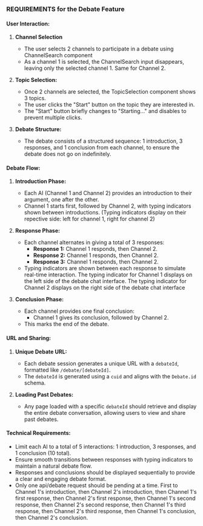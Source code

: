 ### REQUIREMENTS for the Debate Feature

#### **User Interaction:**
1. **Channel Selection**
   - The user selects 2 channels to participate in a debate using ChannelSearch component
   - As a channel 1 is selected, the ChannelSearch input disappears, leaving only the selected channel 1. Same for Channel 2.

2. **Topic Selection:**
   - Once 2 channels are selected, the TopicSelection component shows 3 topics.
   - The user clicks the "Start" button on the topic they are interested in.
   - The "Start" button briefly changes to "Starting..." and disables to prevent multiple clicks.

3. **Debate Structure:**
   - The debate consists of a structured sequence: 1 introduction, 3 responses, and 1 conclusion from each channel, to ensure the debate does not go on indefinitely.

#### **Debate Flow:**
1. **Introduction Phase:**
   - Each AI (Channel 1 and Channel 2) provides an introduction to their argument, one after the other.
   - Channel 1 starts first, followed by Channel 2, with typing indicators shown between introductions. (Typing indicators display on their repective side: left for channel 1, right for channel 2)

2. **Response Phase:**
   - Each channel alternates in giving a total of 3 responses:
     - **Response 1:** Channel 1 responds, then Channel 2.
     - **Response 2:** Channel 1 responds, then Channel 2.
     - **Response 3:** Channel 1 responds, then Channel 2.
   - Typing indicators are shown between each response to simulate real-time interaction. The typing indicator for Channel 1 displays on the left side of the debate chat interface. The typing indicator for Channel 2 displays on the right side of the debate chat interface

3. **Conclusion Phase:**
   - Each channel provides one final conclusion:
     - Channel 1 gives its conclusion, followed by Channel 2.
   - This marks the end of the debate.

#### **URL and Sharing:**
1. **Unique Debate URL:**
   - Each debate session generates a unique URL with a `debateId`, formatted like `/debate/[debateId]`.
   - The `debateId` is generated using a `cuid` and aligns with the `Debate.id` schema.

2. **Loading Past Debates:**
   - Any page loaded with a specific `debateId` should retrieve and display the entire debate conversation, allowing users to view and share past debates.

#### **Technical Requirements:**
- Limit each AI to a total of 5 interactions: 1 introduction, 3 responses, and 1 conclusion (10 total).
- Ensure smooth transitions between responses with typing indicators to maintain a natural debate flow.
- Responses and conclusions should be displayed sequentially to provide a clear and engaging debate format.
- Only one api/debate request should be pending at a time. First to Channel 1's introduction, then Channel 2's introduction, then Channel 1's first response, then Channel 2's first response, then Channel 1's second response, then Channel 2's second response, then Channel 1's third response, then Channel 2's third response, then Channel 1's conclusion, then Channel 2's conclusion.